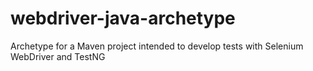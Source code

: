 webdriver-java-archetype
========================

Archetype for a Maven project intended to develop tests with Selenium WebDriver and TestNG

